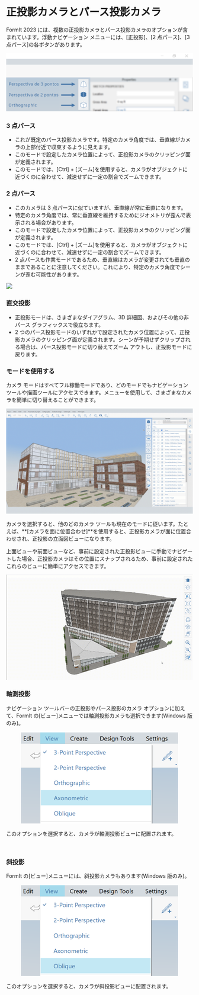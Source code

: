 # 正投影カメラとパース投影カメラ

FormIt 2023 には、複数の正投影カメラとパース投影カメラのオプションが含まれています。浮動ナビゲーション メニューには、[正投影]、[2 点パース]、[3 点パース]の各ボタンがあります。

![3 点パース(上)、2 点パース(中央)、正投影(下)のカメラ ビュー ボタン](../.gitbook/assets/camera-2point-floating-nav-blurred.png)

### 3 点パース

* これが既定のパース投影カメラです。特定のカメラ角度では、垂直線がカメラの上部付近で収束するように見えます。
* このモードで設定したカメラ位置によって、正投影カメラのクリッピング面が定義されます。
* このモードでは、[Ctrl] + [ズーム]を使用すると、カメラがオブジェクトに近づくのに合わせて、減速せずに一定の割合でズームできます。

### 2 点パース

* このカメラは 3 点パースに似ていますが、垂直線が常に垂直になります。
* 特定のカメラ角度では、常に垂直線を維持するためにジオメトリが歪んで表示される場合があります。
* このモードで設定したカメラ位置によって、正投影カメラのクリッピング面が定義されます。
* このモードでは、[Ctrl] + [ズーム]を使用すると、カメラがオブジェクトに近づくのに合わせて、減速せずに一定の割合でズームできます。
* 2 点パースも作業モードであるため、垂直線はカメラが変更されても垂直のままであることに注意してください。これにより、特定のカメラ角度でシーンが歪む可能性があります。

![](../.gitbook/assets/camera-2point-working-mode.gif)

### 直交投影

* 正投影モードは、さまざまなダイアグラム、3D 詳細図、およびその他の非パース グラフィックスで役立ちます。
* 2 つのパース投影モードのいずれかで設定されたカメラ位置によって、正投影カメラのクリッピング面が定義されます。シーンが予期せずクリップされる場合は、パース投影モードに切り替えてズーム アウトし、正投影モードに戻ります。

### モードを使用する

カメラ モードはすべてフル稼働モードであり、どのモードでもナビゲーション ツールや描画ツールにアクセスできます。メニューを使用して、さまざまなカメラを簡単に切り替えることができます。

![3 つのカメラ モード(3 点パース、2 点パース、正投影)を切り替える](../.gitbook/assets/perspective-gif.gif)

カメラを選択すると、他のどのカメラ ツールも現在のモードに従います。たとえば、**[カメラを面に位置合わせ]**を使用すると、正投影カメラが面に位置合わせされ、正投影の立面図ビューになります。

上面ビューや前面ビューなど、事前に設定された正投影ビューに手動でナビゲートした場合、正投影カメラはその位置にスナップされるため、事前に設定されたこれらのビューに簡単にアクセスできます。

![](../.gitbook/assets/orthoorienttoface.gif)

### 軸測投影

ナビゲーション ツールバーの正投影やパース投影のカメラ オプションに加えて、FormIt の[ビュー]メニューでは軸測投影カメラも選択できます(Windows 版のみ)。

<figure><img src="../.gitbook/assets/AxonometricMenu (2).png" alt=""><figcaption></figcaption></figure>

このオプションを選択すると、カメラが軸測投影ビューに配置されます。

<figure><img src="../.gitbook/assets/Axonometric (2).png" alt=""><figcaption></figcaption></figure>

### 斜投影

FormIt の[ビュー]メニューには、斜投影カメラもあります(Windows 版のみ)。

<figure><img src="../.gitbook/assets/ObliqueMenu.png" alt=""><figcaption></figcaption></figure>

このオプションを選択すると、カメラが斜投影ビューに配置されます。

<figure><img src="../.gitbook/assets/Oblique (2).png" alt=""><figcaption></figcaption></figure>

